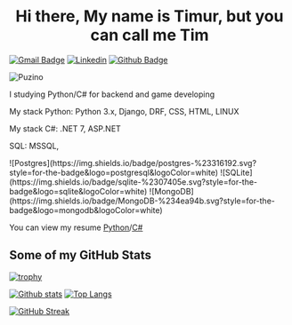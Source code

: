 <h1 align="center">Hi there, My name is Timur, but you can call me Tim</h1>

[![Gmail Badge](https://img.shields.io/badge/-puzino000@gmail.com-c14438?style=flat&logo=Gmail&logoColor=white&link=mailto:puzino000@gmail.com)](mailto:puzino000@gmail.com) 
[![Linkedin](https://img.shields.io/badge/-Timur-0072b1?style=flat&logo=Linkedin&logoColor=white&link=https://www.linkedin.com/in/timur-puzino/)](https://www.linkedin.com/in/timur-puzino) 
[![Github Badge](https://img.shields.io/badge/-Puzino-grey?style=flat&logo=github&logoColor=white&link=https://github.com/Puzino/)](https://www.github.com/Puzino/)
<p align='left'> <img src=https://komarev.com/ghpvc/?username=Puzino alt=Puzino /></p>
<p align='left'>I studying Python/C# for backend and game developing</p>
<p>My stack Python: Python 3.x, Django, DRF, CSS, HTML, LINUX</p>
<p>My stack C#: .NET 7, ASP.NET </p>
<p>SQL: MSSQL,</p>
![Postgres](https://img.shields.io/badge/postgres-%23316192.svg?style=for-the-badge&logo=postgresql&logoColor=white)
![SQLite](https://img.shields.io/badge/sqlite-%2307405e.svg?style=for-the-badge&logo=sqlite&logoColor=white)
![MongoDB](https://img.shields.io/badge/MongoDB-%234ea94b.svg?style=for-the-badge&logo=mongodb&logoColor=white)




<p align='left'> You can view my resume <a href='https://drive.google.com/file/d/1EsIhdxhpz9Zqh6vQiU_UG15ejOwt3lV1/view?usp=sharing' target=_blank><u>Python</u></a>/<a href='https://drive.google.com/file/d/1PK1D_ko_cgM766OZaQqkpiJ8bDHSrWUo/view?usp=sharing' target=_blank><u>C#</u></a></p>
<h2>Some of my GitHub Stats</h2>



[![trophy](https://github-profile-trophy.vercel.app/?username=Puzino&theme=onedark)](https://github.com/Puzino)

[![Github stats](https://github-readme-stats.vercel.app/api?username=Puzino&show_icons=true&include_all_commits=true)](https://github.com/Puzino/github-readme-stats)
[![Top Langs](https://github-readme-stats.vercel.app/api/top-langs/?username=Puzino&layout=compact)](https://github.com/Puzino/github-readme-stats)


[![GitHub Streak](http://github-readme-streak-stats.herokuapp.com?user=&theme=transparent&border_radius=4&locale=ru&date_format=j%20M%5B%20Y%5D)](https://git.io/streak-stats)
